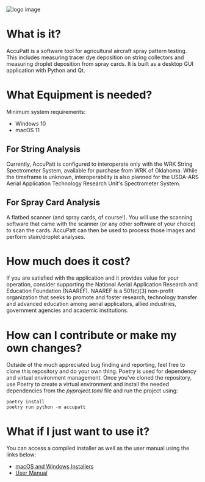 ![logo image](./resources/accupatt_logo.png "AccuPatt Logo")
# What is it?
AccuPatt is a software tool for agricultural aircraft spray pattern testing. This includes measuring tracer dye deposition on string collectors and measuring droplet deposition from spray cards. It is built as a desktop GUI application with Python and Qt.
# What Equipment is needed?
Minimum system requirements:
- Windows 10
- macOS 11
## For String Analysis
Currently, AccuPatt is configured to interoperate only with the WRK String Spectrometer System, available for purchase from WRK of Oklahoma. While the timeframe is unknown, interoperability is also planned for the USDA-ARS Aerial Application Technology Research Unit's Spectrometer System.
## For Spray Card Analysis
A flatbed scanner (and spray cards, of course!). You will use the scanning software that came with the scanner (or any other software of your choice) to scan the cards. AccuPatt can then be used to process those images and perform stain/droplet analyses.
# How much does it cost?
If you are satisfied with the application and it provides value for your operation, consider supporting the National Aerial Application Research and Education Foundation (NAAREF). NAAREF is a 501(c)(3) non-profit organization that seeks to promote and foster research, technology transfer and advanced education among aerial applicators, allied industries, government agencies and academic institutions.
# How can I contribute or make my own changes?
Outside of the much appreciated bug finding and reporting, feel free to clone this repository and do your own thing. Poetry is used for dependency and virtual environment management. Once you've cloned the repository, use Poetry to create a virtual environment and install the needed dependencies from the *pyproject.toml* file and run the project using:
```shell
poetry install
poetry run python -m accupatt
```
# What if I just want to use it?
You can access a compiled installer as well as the user manual using the links below:
- [macOS and Windows Installers](https://sites.google.com/illinois.edu/accupatt/download)
- [User Manual](https://github.com/gill14/AccuPatt/blob/master/user_manual/accupatt_2_user_manual.pdf)

